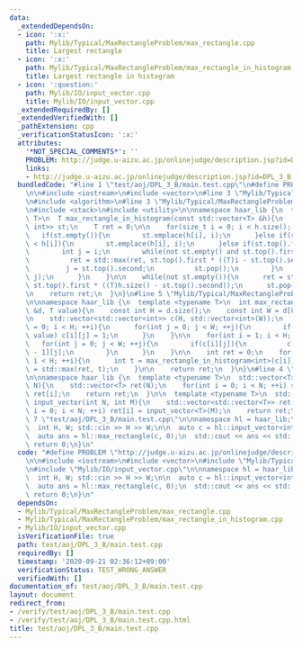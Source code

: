 ```yaml
---
data:
  _extendedDependsOn:
  - icon: ':x:'
    path: Mylib/Typical/MaxRectangleProblem/max_rectangle.cpp
    title: Largest rectangle
  - icon: ':x:'
    path: Mylib/Typical/MaxRectangleProblem/max_rectangle_in_histogram.cpp
    title: Largest rectangle in histogram
  - icon: ':question:'
    path: Mylib/IO/input_vector.cpp
    title: Mylib/IO/input_vector.cpp
  _extendedRequiredBy: []
  _extendedVerifiedWith: []
  _pathExtension: cpp
  _verificationStatusIcon: ':x:'
  attributes:
    '*NOT_SPECIAL_COMMENTS*': ''
    PROBLEM: http://judge.u-aizu.ac.jp/onlinejudge/description.jsp?id=DPL_3_B
    links:
    - http://judge.u-aizu.ac.jp/onlinejudge/description.jsp?id=DPL_3_B
  bundledCode: "#line 1 \"test/aoj/DPL_3_B/main.test.cpp\"\n#define PROBLEM \"http://judge.u-aizu.ac.jp/onlinejudge/description.jsp?id=DPL_3_B\"\
    \n\n#include <iostream>\n#include <vector>\n#line 3 \"Mylib/Typical/MaxRectangleProblem/max_rectangle.cpp\"\
    \n#include <algorithm>\n#line 3 \"Mylib/Typical/MaxRectangleProblem/max_rectangle_in_histogram.cpp\"\
    \n#include <stack>\n#include <utility>\n\nnamespace haar_lib {\n  template <typename\
    \ T>\n  T max_rectangle_in_histogram(const std::vector<T> &h){\n    std::stack<std::pair<T,\
    \ int>> st;\n    T ret = 0;\n\n    for(size_t i = 0; i < h.size(); ++i){\n   \
    \   if(st.empty()){\n        st.emplace(h[i], i);\n      }else if(st.top().first\
    \ < h[i]){\n        st.emplace(h[i], i);\n      }else if(st.top().first > h[i]){\n\
    \        int j = i;\n        while(not st.empty() and st.top().first > h[i]){\n\
    \          ret = std::max(ret, st.top().first * ((T)i - st.top().second));\n \
    \         j = st.top().second;\n          st.pop();\n        }\n        st.emplace(h[i],\
    \ j);\n      }\n    }\n\n    while(not st.empty()){\n      ret = std::max(ret,\
    \ st.top().first * ((T)h.size() - st.top().second));\n      st.pop();\n    }\n\
    \n    return ret;\n  }\n}\n#line 5 \"Mylib/Typical/MaxRectangleProblem/max_rectangle.cpp\"\
    \n\nnamespace haar_lib {\n  template <typename T>\n  int max_rectangle(const std::vector<std::vector<T>>\
    \ &d, T value){\n    const int H = d.size();\n    const int W = d[0].size();\n\
    \n    std::vector<std::vector<int>> c(H, std::vector<int>(W));\n    for(int i\
    \ = 0; i < H; ++i){\n      for(int j = 0; j < W; ++j){\n        if(d[i][j] ==\
    \ value) c[i][j] = 1;\n      }\n    }\n\n    for(int i = 1; i < H; ++i){\n   \
    \   for(int j = 0; j < W; ++j){\n        if(c[i][j]){\n          c[i][j] += c[i\
    \ - 1][j];\n        }\n      }\n    }\n\n    int ret = 0;\n    for(int i = 0;\
    \ i < H; ++i){\n      int t = max_rectangle_in_histogram<int>(c[i]);\n      ret\
    \ = std::max(ret, t);\n    }\n\n    return ret;\n  }\n}\n#line 4 \"Mylib/IO/input_vector.cpp\"\
    \n\nnamespace haar_lib {\n  template <typename T>\n  std::vector<T> input_vector(int\
    \ N){\n    std::vector<T> ret(N);\n    for(int i = 0; i < N; ++i) std::cin >>\
    \ ret[i];\n    return ret;\n  }\n\n  template <typename T>\n  std::vector<std::vector<T>>\
    \ input_vector(int N, int M){\n    std::vector<std::vector<T>> ret(N);\n    for(int\
    \ i = 0; i < N; ++i) ret[i] = input_vector<T>(M);\n    return ret;\n  }\n}\n#line\
    \ 7 \"test/aoj/DPL_3_B/main.test.cpp\"\n\nnamespace hl = haar_lib;\n\nint main(){\n\
    \  int H, W; std::cin >> H >> W;\n\n  auto c = hl::input_vector<int>(H, W);\n\n\
    \  auto ans = hl::max_rectangle(c, 0);\n  std::cout << ans << std::endl;\n\n \
    \ return 0;\n}\n"
  code: "#define PROBLEM \"http://judge.u-aizu.ac.jp/onlinejudge/description.jsp?id=DPL_3_B\"\
    \n\n#include <iostream>\n#include <vector>\n#include \"Mylib/Typical/MaxRectangleProblem/max_rectangle.cpp\"\
    \n#include \"Mylib/IO/input_vector.cpp\"\n\nnamespace hl = haar_lib;\n\nint main(){\n\
    \  int H, W; std::cin >> H >> W;\n\n  auto c = hl::input_vector<int>(H, W);\n\n\
    \  auto ans = hl::max_rectangle(c, 0);\n  std::cout << ans << std::endl;\n\n \
    \ return 0;\n}\n"
  dependsOn:
  - Mylib/Typical/MaxRectangleProblem/max_rectangle.cpp
  - Mylib/Typical/MaxRectangleProblem/max_rectangle_in_histogram.cpp
  - Mylib/IO/input_vector.cpp
  isVerificationFile: true
  path: test/aoj/DPL_3_B/main.test.cpp
  requiredBy: []
  timestamp: '2020-09-21 02:36:12+09:00'
  verificationStatus: TEST_WRONG_ANSWER
  verifiedWith: []
documentation_of: test/aoj/DPL_3_B/main.test.cpp
layout: document
redirect_from:
- /verify/test/aoj/DPL_3_B/main.test.cpp
- /verify/test/aoj/DPL_3_B/main.test.cpp.html
title: test/aoj/DPL_3_B/main.test.cpp
---
```

